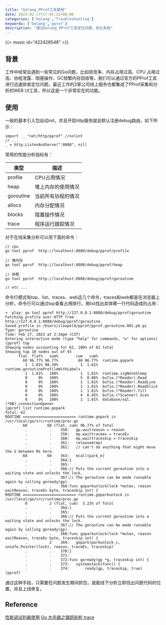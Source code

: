 ```yaml
---
title: "Golang PProf工具使用"
date: 2023-02-27T17:02:32+08:00
categories: ['Golang','Troubleshooting']
keywords: ['Golang','pprof']
description: "通过Golang PProf工具定位问题、优化系统"
---
```


{{< music id="422428548" >}}

## 背景
工作中经常会遇到一些常见的Go问题，比如锁竞争、内存占用过高、CPU 占用过高、协程泄露、阻塞操作、GC频繁内存回收等，我们可以通过官方的PProf工具进行迅速排查定位问题，最近工作的2家公司线上服务也都集成了PProf采集和分析的WEB UI工具，所以这是一个非常实在的功能。

## 使用
一般的基本引入包自动init，并且开启http服务就会默认注册debug路由，如下所示：

```
import	_ "net/http/pprof" //nolint
// ...
_ = http.ListenAndServe(":8080", nil)
```

常用的性能分析指标有：

|  类型   | 描述  |
|  ----  | ----  |
| profile  | CPU占用情况 |
| heap  | 堆上内存的使用情况 |
| goroutine  | 当前所有协程的情况 |
| allocs  | 内存分配情况 |
| blocks  | 阻塞操作情况 |
| trace  | 程序运行跟踪情况 |


对于在线采集分析可以用下面的命令：

```
// cpu
go tool pprof  http://localhost:8080/debug/pprof/profile

// 堆内存
go tool pprof  http://localhost:8080/debug/pprof/heap

// 协程
go tool pprof  http://localhost:8080/debug/pprof/goroutine

// etc ...
```

命令行模式有top、list、traces、web这几个命令，traces和web都是在浏览器上分析，命令行可以通过top查看占用排行，用list找出具体哪一行代码造成的占用：

```
➜  play: go tool pprof http://127.0.0.1:8080/debug/pprof/goroutine
Fetching profile over HTTP from http://127.0.0.1:8080/debug/pprof/goroutine
Saved profile in /Users/ileopold/pprof/pprof.goroutine.001.pb.gz
Type: goroutine
Time: Feb 27, 2023 at 2:34pm (CST)
Entering interactive mode (type "help" for commands, "o" for options)
(pprof) top
Showing nodes accounting for 62, 100% of 62 total
Showing top 10 nodes out of 93
      flat  flat%   sum%        cum   cum%
        60 96.77% 96.77%         60 96.77%  runtime.gopark
         1  1.61% 98.39%          1  1.61%  runtime.goroutineProfileWithLabels
         1  1.61%   100%          1  1.61%  runtime.sigNoteSleep
         0     0%   100%          5  8.06%  bufio.(*Reader).Read
         0     0%   100%          1  1.61%  bufio.(*Reader).ReadLine
         0     0%   100%          1  1.61%  bufio.(*Reader).ReadSlice
         0     0%   100%          1  1.61%  bufio.(*Reader).fill
         0     0%   100%          4  6.45%  bufio.(*Scanner).Scan
         0     0%   100%          1  1.61%  database/sql.(*DB).connectionOpener
(pprof) list runtime.gopark
Total: 62
ROUTINE ======================== runtime.gopark in /usr/local/go/src/runtime/proc.go
        60         60 (flat, cum) 96.77% of Total
         .          .    358:	gp.waitreason = reason
         .          .    359:	mp.waittraceev = traceEv
         .          .    360:	mp.waittraceskip = traceskip
         .          .    361:	releasem(mp)
         .          .    362:	// can't do anything that might move the G between Ms here.
        60         60    363:	mcall(park_m)
         .          .    364:}
         .          .    365:
         .          .    366:// Puts the current goroutine into a waiting state and unlocks the lock.
         .          .    367:// The goroutine can be made runnable again by calling goready(gp).
         .          .    368:func goparkunlock(lock *mutex, reason waitReason, traceEv byte, traceskip int) {
ROUTINE ======================== runtime.goparkunlock in /usr/local/go/src/runtime/proc.go
         0          2 (flat, cum)  3.23% of Total
         .          .    364:}
         .          .    365:
         .          .    366:// Puts the current goroutine into a waiting state and unlocks the lock.
         .          .    367:// The goroutine can be made runnable again by calling goready(gp).
         .          .    368:func goparkunlock(lock *mutex, reason waitReason, traceEv byte, traceskip int) {
         .          2    369:	gopark(parkunlock_c, unsafe.Pointer(lock), reason, traceEv, traceskip)
         .          .    370:}
         .          .    371:
         .          .    372:func goready(gp *g, traceskip int) {
         .          .    373:	systemstack(func() {
         .          .    374:		ready(gp, traceskip, true)
(pprof)
```

通过这种手段，只需要在问题发生期间抓包，就能线下分析立即找出问题代码的位置，并且上线修复。

## Reference
[性能调试利器使用](http://liuqh.icu/2021/11/27/go/package/31-trace/)
[Go 大杀器之跟踪剖析 trace](https://eddycjy.gitbook.io/golang/di-9-ke-gong-ju/go-tool-trace)